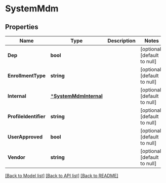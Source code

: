# SystemMdm

## Properties
Name | Type | Description | Notes
------------ | ------------- | ------------- | -------------
**Dep** | **bool** |  | [optional] [default to null]
**EnrollmentType** | **string** |  | [optional] [default to null]
**Internal** | [***SystemMdmInternal**](system_mdm_internal.md) |  | [optional] [default to null]
**ProfileIdentifier** | **string** |  | [optional] [default to null]
**UserApproved** | **bool** |  | [optional] [default to null]
**Vendor** | **string** |  | [optional] [default to null]

[[Back to Model list]](../README.md#documentation-for-models) [[Back to API list]](../README.md#documentation-for-api-endpoints) [[Back to README]](../README.md)

